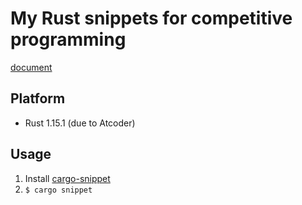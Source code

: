 # My Rust snippets for competitive programming

[document](https://hatoo.github.io/competitive-rust-snippets/target/doc/competitive_rust_snippets/index.html)

## Platform

* Rust 1.15.1 (due to Atcoder)

## Usage

1. Install [cargo-snippet](https://github.com/hatoo/cargo-snippet "cargo-snippet")
2. `$ cargo snippet`
